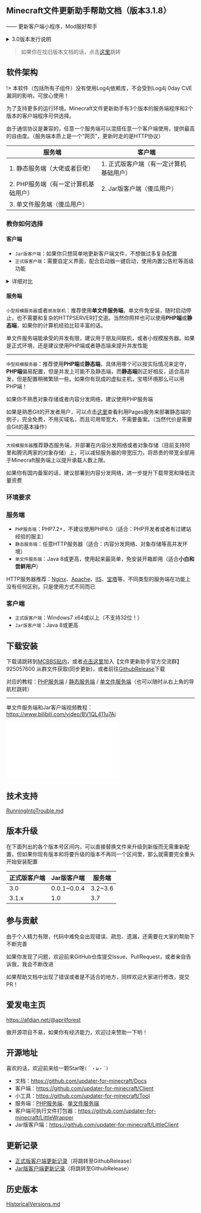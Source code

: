 ## Minecraft文件更新助手帮助文档（版本3.1.8）

—— 更新客户端小程序，Mod服好帮手

<details>
<summary>3.0版本发行说明</summary>

不知不觉距离第一个版本发布已经过去5年了，首先感谢各位老板们在这些日子里的支持。特别是从远古项目ClientUpdater插件版和FileSA开始使用的老用户们。

v3.0主要以重写为主，之前v2.0使用json配置文件，但很多人都不熟悉json的语法，很容易漏掉列表末尾的逗号，现在v3.0使用yaml格式配置文件，只要有过开服经验的人，都能轻易上手。

v3.0也修复了v2.0遗留的兼容/报毒问题，现在3.0使用Electron框架构建，由c/c++驱动，不依赖.net，误报的概率能降低很多，兼容性也会提升不少。

另外比较重要的一个改变是：v3.0移除了自升级功能，这会使得软件配置起来更加简单，不会再遇到过程极其复杂的配置方法了，同时还会有一些额外好处，比如启动速度提升，文件大小变小，易安装和配置等优势。

本软件同时也是一个开源项目，所有相关源代码完全开源，欢迎各大开发者给项目提出问题，意见。

如果喜欢且有经济条件的话，欢迎访问我的[爱发电主页](#爱发电主页)赞助哦

</details>

> 如果你在找旧版本文档的话，点击[这里](#历史版本)跳转

## 软件架构

!> 本软件（包括所有子组件）没有使用Log4j依赖库，不会受到Log4j 0day CVE漏洞的影响，可放心使用！

为了支持更多的运行环境。Minecraft文件更新助手有3个版本的服务端程序和2个版本的客户端程序可供选择。

由于通信协议是兼容的，任意一个服务端可以混搭任意一个客户端使用，提供最高的自由度。（服务端本质上是一个“网页”，更新时走的是HTTP协议）

| 服务端                               | 客户端                                  |
| ------------------------------------ | --------------------------------------- |
| 1. 静态服务端（大佬或者巨佬）        | 1. 正式版客户端（有一定计算机基础用户） |
| 2. PHP服务端（有一定计算机基础用户） | 2. Jar版客户端（傻瓜用户）              |
| 3. 单文件服务端（傻瓜用户）          |                                         |


### 教你如何选择

<!-- tabs:start -->

#### **客户端**

+ `Jar版客户端`：如果你只想简单地更新客户端文件，不想做过多复杂配置
+ `正式版客户端`：需要自定义界面，配合启动器一键启动，使用内置公告栏等高级功能

<details>
<summary auto>详细对比</summary>

正式版优势：

1. 支持自定义公告栏
2. 支持自定义界面
3. 支持后调用指令
4. 支持错误信息引导
5. 完整Chromium嵌入，支持cookies持久化

Jar版本的优势：

1. Jar格式打包跨平台，32/64位系统，甚至能兼容WinXp
2. 只有核心更新功能，超小体积（5Mb左右）
3. 简单易用，适合ClientUpdater/FileSA远古项目的老用户使用习惯
4. 极低杀软误报
5. 支持配置文件内置到Jar包体里

</details>

#### **服务端**

`小型规模服务器`或者`朋友联机`：推荐使用**单文件服务端**，单文件免安装，随时启动停止，也不需要和复杂的HTTPSERVER打交道。当然你照样也可以使用**PHP端**或**静态端**，如果你的计算机经验比较丰富的话。

单文件服务端能承受的并发有限，建议用于朋友间联机，或者小规模服务器。如果是正式环境，还是建议使用PHP端或者静态端来提升并发性能

---

`中型规模服务器`：推荐使用**PHP端**或**静态端**，具体用哪个可以按实际情况来定夺，**PHP端**偏易配置，但是并发上可能不及静态端，而**静态端**则正好相反，适合高并发，但是配置稍微繁琐一些。如果你有现成的虚拟主机，宝塔环境那么可以用PHP端！

如果你不熟悉对象存储或者内容分发网络，建议使用PHP服务端

如果是熟悉Git的开发者用户，可以点击[这里](https://github.com/updater-for-minecraft/StaticServerForPages)查看利用Pages服务来部署静态端的例子，完全免费，不用买域名，而且可用带宽大，不需要备案。（当然代价是需要会Git的基本操作）

---

`大规模服务器`推荐静态服务端，并部署在内容分发网络或者对象存储（目前支持阿里和腾讯两家的对象存储）上，可以减轻服务器的带宽压力，将昂贵的带宽全部用于Minecraft服务端上以提升承载人数上限。

如果你有国内备案的话，建议部署到内容分发网络，进一步提升下载带宽和降低流量资费

<!-- tabs:end -->

### 环境要求

<!-- tabs:start -->

### **服务端**

+ `PHP服务端`：PHP7.2+，不建议使用PHP8.0（适合：PHP开发者或者有过建站经验的服主）
+ `静态服务端`：任意HTTP服务器（适合：内容分发网络、对象存储等高并发环境）
+ `单文件服务端`：Java 8或更高，使用起来最简单，免安装开箱即用（适合**小白和尝鲜用户**）

HTTP服务器推荐：[Nginx](https://nginx.org)、[Apache](https://httpd.apache.org)、[IIS](https://www.iis.net)、[宝塔](https://www.bt.cn)等，不同类型的服务端在功能上没有任何区别，只是使用方式不同而已

### **客户端**

+ `正式版客户端`：Windows7 x64或以上（不支持32位！）
+ `Jar版客户端`：Java 8或更高

<!-- tabs:end -->

## 下载安装

下载请跳转到[MCBBS贴内](https://www.mcbbs.net/thread-711833-1-1.html)，或者[点击这里](https://jq.qq.com/?_wv=1027&k=PqAEtn39)加入【文件更新助手官方交流群】 925057600 从群文件获取(同步更新)，或者前往[GithubRelease](#开源地址)下载

对应的教程：[PHP服务端](PHPServerInstallation.md) / [静态服务端](StaticServerInstallation.md) / [单文件服务端](LittleServerInstallation.md)（也可以随时从右上角的导航栏跳转）

---

单文件服务端和Jar客户端视频教程：https://www.bilibili.com/video/BV1QL411u7Aj

<div class="bilibli-video-wrapper"><iframe src="//player.bilibili.com/player.html?bvid=BV1QL411u7Aj&page=1" scrolling="no" border="0" frameborder="no" framespacing="0" allowfullscreen="true"> </iframe></div>


## 技术支持

[RunningIntoTrouble.md](RunningIntoTrouble.md ':include')

## 版本升级

在下面列出的各个版本号区间内，可以直接替换文件来升级到新版而无需重新配置，但如果你现有版本和将要升级的版本不再同一个区间里，那么就需要完全重头开始安装配置

| 正式版客户端 | Jar版客户端  | 服务端   |
| ------------ | ------------ | -------- |
| 3.0          | 0.0.1\~0.0.4 | 3.2\~3.6 |
| 3.1.x        | 1.0          | 3.7      |

## 参与贡献

由于个人精力有限，代码中难免会出现错误、疏忽、遗漏，还需要在大家的帮助下不断完善

如果你发现了问题，欢迎前来GitHub仓库提交Issue、PullRequest，或者亲自告诉我，我会不断改进

如果帮助文档中出现了错误或者是不适合的地方，同样欢迎大家进行修改，提交PR！

## 爱发电主页

https://afdian.net/@aprilforest

做开源项目不易，如果你有经济能力，欢迎过来赞助一下哟！

## 开源地址

喜欢的话，欢迎前来给一颗Star呀`(｀・ω・´)`

+ 文档：https://github.com/updater-for-minecraft/Docs
+ 客户端：https://github.com/updater-for-minecraft/Client
+ 小工具：https://github.com/updater-for-minecraft/Tool
+ 服务端：[PHP服务端](https://github.com/updater-for-minecraft/PhpServer)、[单文件服务端](https://github.com/updater-for-minecraft/LittleServer)
+ 客户端可执行文件打包器：https://github.com/updater-for-minecraft/LittleWrapper
+ Jar版客户端：https://github.com/updater-for-minecraft/LittleClient

## 更新记录

  - [正式版客户端更新记录](https://github.com/updater-for-minecraft/Client/releases)（将跳转至GithubRelease）
  - [Jar版客户端更新记录](https://github.com/updater-for-minecraft/LittleClient/releases)（将跳转至GithubRelease）

## 历史版本

[HistoricalVersions.md](HistoricalVersions.md ':include')
